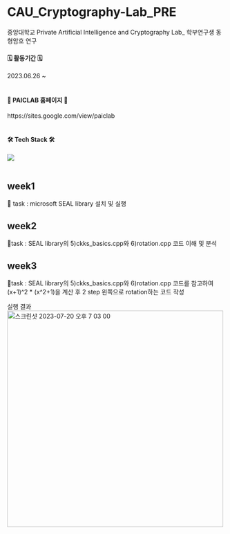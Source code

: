 # CAU_Cryptography-Lab_PRE
중앙대학교 Private Artificial Intelligence and Cryptography Lab_ 학부연구생
동형암호 연구

<h4><b>🗓️ 활동기간 🗓️</b></h4>
2023.06.26 ~ 
<br/><br/>

<h4><b> 🔗 PAICLAB 홈페이지 🔗</b></h4>  
https://sites.google.com/view/paiclab 
<br/><br/>


<h4><b>🛠 Tech Stack 🛠</b></h4>
<img src="https://img.shields.io/badge/c++-00599C?style=flat-square&logo=c%2B%2B&logoColor=white"/></a> 
<br/><br/>

## week1
📃 task : microsoft SEAL library 설치 및 실행

## week2
📃task : SEAL library의 5)ckks_basics.cpp와 6)rotation.cpp 코드 이해 및 분석

## week3
📃task : SEAL library의 5)ckks_basics.cpp와 6)rotation.cpp 코드를 참고하여 (x+1)^2 * (x^2+1)을 계산 후 2 step 왼쪽으로 rotation하는 코드 작성

 실행 결과
<img width="500" alt="스크린샷 2023-07-20 오후 7 03 00" src="https://github.com/JooHyeonKim/CAU_Cryptography-Lab_PRE/assets/56497471/385f34bd-6af4-457c-a915-1239f7e3745c">
